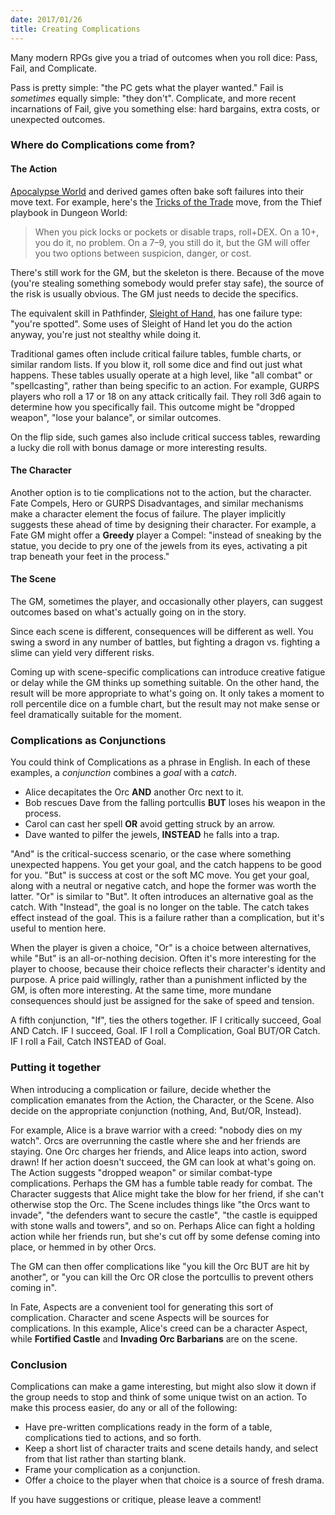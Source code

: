 ```yaml
---
date: 2017/01/26
title: Creating Complications
---
```


Many modern RPGs give you a triad of outcomes when you roll dice:
Pass, Fail, and Complicate.

Pass is pretty simple: "the PC gets what the player wanted."
Fail is _sometimes_ equally simple: "they don't".
Complicate, and more recent incarnations of Fail,
give you something else: hard bargains, extra costs, or unexpected outcomes.

<!-- more -->

### Where do Complications come from?

#### The Action

[Apocalypse World] and derived games often bake soft failures into their move text.
For example, here's the [Tricks of the Trade] move,
from the Thief playbook in Dungeon World:

> When you pick locks or pockets or disable traps, roll+DEX.
> On a 10+, you do it, no problem.
> On a 7–9, you still do it, but the GM will offer you two options between suspicion, danger, or cost.

There's still work for the GM, but the skeleton is there.
Because of the move (you're stealing something somebody would prefer stay safe),
the source of the risk is usually obvious.
The GM just needs to decide the specifics.

The equivalent skill in Pathfinder, [Sleight of Hand], has one failure type:
"you're spotted".
Some uses of Sleight of Hand let you do the action anyway,
you're just not stealthy while doing it.

Traditional games often include critical failure tables, fumble charts,
or similar random lists.
If you blow it, roll some dice and find out just what happens.
These tables usually operate at a high level, like "all combat" or
"spellcasting", rather than being specific to an action.
For example, GURPS players who roll a 17 or 18 on any attack critically fail.
They roll 3d6 again to determine how you specifically fail.
This outcome might be "dropped weapon", "lose your balance", or similar outcomes.

On the flip side, such games also include critical success tables,
rewarding a lucky die roll with bonus damage or more interesting results.

#### The Character

Another option is to tie complications not to the action, but the character.
Fate Compels, Hero or GURPS Disadvantages,
and similar mechanisms make a character element the focus of failure.
The player implicitly suggests these ahead of time by designing their character.
For example, a Fate GM might offer a **Greedy** player a Compel:
"instead of sneaking by the statue, you decide to pry one of the jewels from its eyes,
activating a pit trap beneath your feet in the process."

#### The Scene

The GM, sometimes the player, and occasionally other players,
can suggest outcomes based on what's actually going on in the story.

Since each scene is different, consequences will be different as well.
You swing a sword in any number of battles,
but fighting a dragon vs. fighting a slime can yield very different risks.

Coming up with scene-specific complications can introduce
creative fatigue or delay while the GM thinks up something suitable.
On the other hand, the result will be more appropriate to what's going on.
It only takes a moment to roll percentile dice on a fumble chart,
but the result may not make sense or feel dramatically suitable for the moment.

### Complications as Conjunctions

You could think of Complications as a phrase in English.
In each of these examples, a _conjunction_ combines a _goal_ with a _catch_.

* Alice decapitates the Orc **AND** another Orc next to it.
* Bob rescues Dave from the falling portcullis **BUT** loses his weapon in the process.
* Carol can cast her spell **OR** avoid getting struck by an arrow.
* Dave wanted to pilfer the jewels, **INSTEAD** he falls into a trap.

"And" is the critical-success scenario, or the case where something unexpected happens.
You get your goal, and the catch happens to be good for you.
"But" is success at cost or the soft MC move.
You get your goal, along with a neutral or negative catch,
and hope the former was worth the latter.
"Or" is similar to "But".
It often introduces an alternative goal as the catch.
With "Instead", the goal is no longer on the table.
The catch takes effect instead of the goal.
This is a failure rather than a complication, but it's useful to mention here.

When the player is given a choice,
"Or" is a choice between alternatives,
while "But" is an all-or-nothing decision.
Often it's more interesting for the player to choose,
because their choice reflects their character's identity and purpose.
A price paid willingly, rather than a punishment inflicted by the GM,
is often more interesting.
At the same time, more mundane consequences should just be assigned
for the sake of speed and tension.

A fifth conjunction, "If", ties the others together.
IF I critically succeed, Goal AND Catch.
IF I succeed, Goal.
IF I roll a Complication, Goal BUT/OR Catch.
IF I roll a Fail, Catch INSTEAD of Goal.

### Putting it together

When introducing a complication or failure,
decide whether the complication emanates from
the Action, the Character, or the Scene.
Also decide on the appropriate conjunction (nothing, And, But/OR, Instead).

For example, Alice is a brave warrior with a creed: "nobody dies on my watch".
Orcs are overrunning the castle where she and her friends are staying.
One Orc charges her friends, and Alice leaps into action, sword drawn!
If her action doesn't succeed, the GM can look at what's going on.
The Action suggests "dropped weapon" or similar combat-type complications.
Perhaps the GM has a fumble table ready for combat.
The Character suggests that Alice might take the blow for her friend,
if she can't otherwise stop the Orc.
The Scene includes things like "the Orcs want to invade",
"the defenders want to secure the castle",
"the castle is equipped with stone walls and towers",
and so on.
Perhaps Alice can fight a holding action while her friends
run, but she's cut off by some defense coming into place,
or hemmed in by other Orcs.

The GM can then offer complications like "you kill the Orc BUT are hit by another",
or "you can kill the Orc OR close the portcullis to prevent others coming in".

In Fate, Aspects are a convenient tool for generating this sort of complication.
Character and scene Aspects will be sources for complications.
In this example, Alice's creed can be a character Aspect,
while **Fortified Castle** and **Invading Orc Barbarians** are on the scene.

### Conclusion

Complications can make a game interesting, but might also slow it down
if the group needs to stop and think of some unique twist on an action.
To make this process easier, do any or all of the following:

* Have pre-written complications ready in the form of a table, complications tied to actions, and so forth.
* Keep a short list of character traits and scene details handy, and select from that list rather than starting blank.
* Frame your complication as a conjunction.
* Offer a choice to the player when that choice is a source of fresh drama.

If you have suggestions or critique, please leave a comment!

[Apocalypse World]: http://apocalypse-world.com/
[Dungeon World]: http://www.dungeon-world.com/
[Fate]: http://www.evilhat.com/home/fate-core/
[Sleight of Hand]: http://www.d20pfsrd.com/skills/sleight-of-hand
[Tricks of the Trade]: http://www.dungeonworldsrd.com/classes/thief/#Tricks_of_the_Trade
